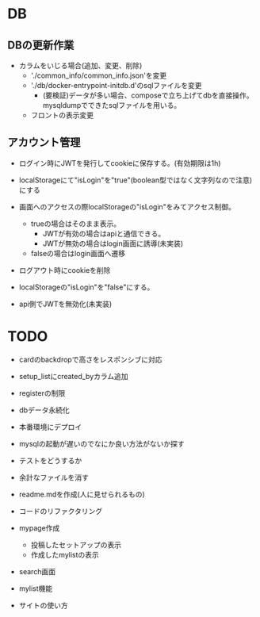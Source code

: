 # DB
## DBの更新作業
- カラムをいじる場合(追加、変更、削除)
  - './common_info/common_info.json'を変更
  - './db/docker-entrypoint-initdb.d'のsqlファイルを変更
    - (要検証)データが多い場合、composeで立ち上げてdbを直接操作。mysqldumpでできたsqlファイルを用いる。
  - フロントの表示変更

## アカウント管理
- ログイン時にJWTを発行してcookieに保存する。(有効期限は1h)
- localStorageにて"isLogin"を"true"(boolean型ではなく文字列なので注意)にする

- 画面へのアクセスの際localStorageの"isLogin"をみてアクセス制御。
  - trueの場合はそのまま表示。
    - JWTが有効の場合はapiと通信できる。
    - JWTが無効の場合はlogin画面に誘導(未実装)
  - falseの場合はlogin画面へ遷移

- ログアウト時にcookieを削除
- localStorageの"isLogin"を"false"にする。
- api側でJWTを無効化(未実装)


# TODO


- cardのbackdropで高さをレスポンシブに対応
- setup_listにcreated_byカラム追加
- registerの制限


- dbデータ永続化

- 本番環境にデプロイ

- mysqlの起動が遅いのでなにか良い方法がないか探す
- テストをどうするか
- 余計なファイルを消す
- readme.mdを作成(人に見せられるもの)
- コードのリファクタリング
- mypage作成
  - 投稿したセットアップの表示
  - 作成したmylistの表示
- search画面
- mylist機能
- サイトの使い方

